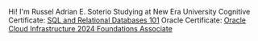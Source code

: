 Hi! I'm Russel Adrian E. Soterio
Studying at New Era University
Cognitive Certificate: [SQL and Relational Databases 101](https://courses.cognitiveclass.ai/certificates/313f068f4b31407dae7760068ecebe72)
Oracle Certificate: [Oracle Cloud Infrastructure 2024 Foundations Associate]()
